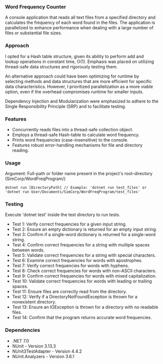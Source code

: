 ### Word Frequency Counter
A console application that reads all text files from a specified directory and calculates the 
frequency of each word found in the files. The application is parallelized to enhance performance 
when dealing with a large number of files or substantial file sizes.

### Approach
I opted for a Hash table structure, given its ability to perform add and lookup operations in constant time, O(1).
Emphasis was placed on utilizing thread-safe data structures and rigorously testing them.

An alternative approach could have been optimizing for runtime by selecting methods and data structures that are more efficient for specific data characteristics. However, I prioritized parallelization as a more viable option, even if the overhead compromises runtime for smaller inputs.

Dependency Injection and Modularization were emphasized to adhere to the Single Responsibility Principle (SRP) and to facilitate testing.

### Features
* Concurrently reads files into a thread-safe collection object.
* Employs a thread-safe Hash-table to calculate word frequency.
* Prints word frequencies (case-insensitive) to the console.
* Features robust error-handling mechanisms for file and directory reading.

### Usage
Argument: Full-path or folder name present in the project's root-directory (SimCorp/WordFreqProgram/)
```
dotnet run [DirectoryPath] // Example: 'dotnet run test_files' or 'dotnet run User/Documents/SimCorp/WordFreqProgram/test_files'
```


### Testing
Execute 'dotnet test' inside the test directory to run tests.

* Test 1: Verify correct frequencies for a given input string.
* Test 2: Ensure an empty dictionary is returned for an empty input string.
* Test 3: Confirm if a single-word dictionary is returned for a single-word string.
* Test 4: Confirm correct frequencies for a string with multiple spaces between words.
* Test 5: Validate correct frequencies for a string with special characters.
* Test 6: Examine correct frequencies for words with apostrophes.
* Test 7: Verify correct frequencies for words with hyphens.
* Test 8: Check correct frequencies for words with non-ASCII characters.
* Test 9: Confirm correct frequencies for words with mixed capitalization.
* Test 10: Validate correct frequencies for words with leading or trailing spaces.
* Test 11: Ensure files are correctly read from the directory.
* Test 12: Verify if a DirectoryNotFoundException is thrown for a nonexistent directory.
* Test 13: Ensure an IOException is thrown for a directory with no readable files.
* Test 14: Confirm that the program returns accurate word frequencies.

### Dependencies
* .NET 7.0
* NUnit - Version 3.13.3
* NUnit3TestAdapter - Version 4.4.2
* NUnit.Analyzers - Version 3.6.1
